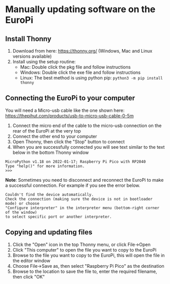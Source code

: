 # Manually updating software on the EuroPi

## Install Thonny

1. Download from here: https://thonny.org/ (Windows, Mac and Linux versions available)
2. Install using the setup routine:
	- Mac: Double click the pkg file and follow instructions
	- Windows: Double click the exe file and follow instructions
	- Linux: The best method is using python pip: `python3 -m pip install thonny`

## Connecting the EuroPi to your computer

You will need a Micro-usb cable like the one shown here: https://thepihut.com/products/usb-to-micro-usb-cable-0-5m

1. Connect the micro end of the cable to the micro-usb connection on the rear of the EuroPi at the very top
2. Connect the other end to your computer
3. Open Thonny, then click the "Stop" button to connect
4. When you are successfully connected you will see text similar to the text below in the bottom Thonny window

```
MicroPython v1.18 on 2022-01-17; Raspberry Pi Pico with RP2040
Type "help()" for more information.
>>> 
```

**Note**: Sometimes you need to disconnect and reconnect the EuroPi to make a successful connection. For example if you see the error below.

```
Couldn't find the device automatically. 
Check the connection (making sure the device is not in bootloader mode) or choose
"Configure interpreter" in the interpreter menu (bottom-right corner of the window)
to select specific port or another interpreter.
```

## Copying and updating files

1. Click the "Open" icon in the top Thonny menu, or click File->Open
2. Click "This computer" to open the file you want to copy to the EuroPi
3. Browse to the file you want to copy to the EuroPi, this will open the file in the editor window
4. Choose File->Save as, then select "Raspberry Pi Pico" as the destination
5. Browse to the location to save the file to, enter the required filename, then click "OK"